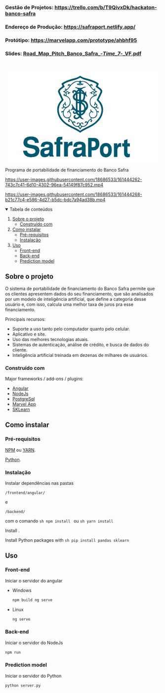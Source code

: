 ### Gestão de Projetos: https://trello.com/b/T9QivxDk/hackaton-banco-safra
### Endereço de Produção: https://safraport.netlify.app/
### Protótipo: https://marvelapp.com/prototype/ahbhf95
### Slides: [Road_Map_Pitch_Banco_Safra_-_Time_7_-_VF.pdf](https://github.com/danieel-reis/hackaton_banco_safra/files/8405625/Road_Map_Pitch_Banco_Safra_-_Time_7_-_VF.pdf)

<!-- PROJECT LOGO -->
<br />
<p style='align="center"'>
  <a href="https://github.com/danieel-reis/hackaton_banco_safra">
    <img src="frontend\angular\src\assets\images\SafraPort-Logo1.png" alt="Logo">
  </a>

  <p style='align="center"'>
    Programa de portabilidade de financiamento do Banco Safra 
  </p>
</p>

https://user-images.githubusercontent.com/18686533/161444262-743c7c41-6d10-4302-96ea-54149f87c952.mp4

https://user-images.githubusercontent.com/18686533/161444268-b21c77c4-e586-4d27-b5dc-bdc7a94ad38b.mp4


<!-- TABLE OF CONTENTS -->
<details open="open">
  <summary>Tabela de conteúdos</summary>
  <ol>
    <li>
      <a href="#sobre-o-projeto">Sobre o projeto</a>
      <ul>
        <li><a href="#construído-com">Construído com</a></li>
      </ul>
    </li>
    <li>
      <a href="#como-instalar">Como instalar</a>
      <ul>
        <li><a href="#pré-requisitos">Pré-requisitos</a></li>
        <li><a href="#instalação">Instalação</a></li>
      </ul>
    </li>
    <li>
      <a href="#uso">Uso</a>
      <ul>
        <li><a href="#front-end">Front-end</a></li>
        <li><a href="#back-end">Back-end</a></li>
        <li><a href="#prediction-model">Prediction model</a></li>
      </ul>
    </li>
  </ol>
</details>


<!-- ABOUT THE PROJECT -->
## Sobre o projeto
O sistema de portabilidade de financiamento do Banco Safra permite que os clientes apresentem dados do seu financiamento, que são analisados por um modelo de inteligência artificial, que define a categoria desse usuário e, com isso, calcula uma melhor taxa de juros pra esse financiamento.

Principais recursos:
* Suporte a uso tanto pelo computador quanto pelo celular.
* Aplicativo e site.
* Uso das melhores tecnologias atuais.
* Sistemas de autenticação, análise de crédito, e busca de dados do cliente.
* Inteligência artificial treinada em dezenas de milhares de usuários.

### Construído com

Major frameworks / add-ons / plugins:
* [Angular](https://angularjs.org/)
* [NodeJs](https://nodejs.org/en/)
* [PostgreSql](https://www.postgresql.org/)
* [Marvel App](https://marvelapp.com/)
* [SKLearn](https://scikit-learn.org/stable/)

<!-- GETTING STARTED -->
## Como instalar

### Pré-requisitos

[NPM](https://www.npmjs.com/) ou [YARN](https://yarnpkg.com/).

[Python](https://www.python.org/).

### Instalação

Instalar dependências nas pastas 
  ```
  /frontend/angular/
  ```
  e
  ```
  /backend/
  ```
com o comando
    ```sh
    npm install
    ```
    ou
    ```sh
    yarn install
    ```

Install .

Install Python packages with
    ```sh
    pip install pandas sklearn
    ```

<!-- USAGE EXAMPLES -->
## Uso

### Front-end

Iniciar o servidor do angular
* Windows
  ```powershell
  npm build ng serve
  ```

* Linux
  ```sh
  ng serve
  ```

### Back-end

Iniciar o servidor do NodeJs
  ```sh
  npm run
  ```

### Prediction model

Iniciar o servidor do Python
  ```sh
  python server.py
  ```
